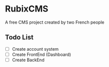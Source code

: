 # RubixCMS
A free CMS project created by two French people

## Todo List
- [ ] Create account system
- [ ] Create FrontEnd (Dashboard)
- [ ] Create BackEnd
